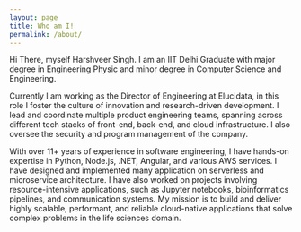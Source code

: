 ```yaml
---
layout: page
title: Who am I!
permalink: /about/
---
```


Hi There, myself Harshveer Singh. I am an IIT Delhi Graduate with major degree in Engineering Physic and minor degree in Computer Science and Engineering.

Currently I am working as the Director of Engineering at Elucidata, in this role I foster the culture of innovation and research-driven development. I lead and coordinate multiple product engineering teams, spanning across different tech stacks of front-end, back-end, and cloud infrastructure. I also oversee the security and program management of the company.

With over 11+ years of experience in software engineering, I have hands-on expertise in Python, Node.js, .NET, Angular, and various AWS services. I have designed and implemented many application on serverless and microservice architecture. I have also worked on projects involving resource-intensive applications, such as Jupyter notebooks, bioinformatics pipelines, and communication systems. My mission is to build and deliver highly scalable, performant, and reliable cloud-native applications that solve complex problems in the life sciences domain.
